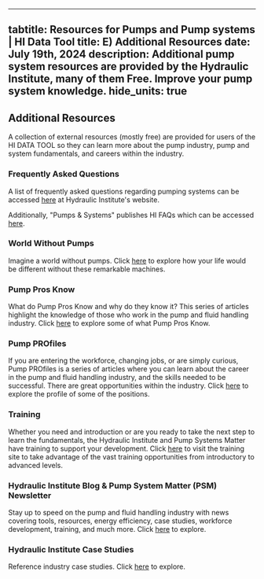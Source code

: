 -----
tabtitle: Resources for Pumps and Pump systems | HI Data Tool 
title: E) Additional Resources
date:  July 19th, 2024
description: Additional pump system resources are provided by the Hydraulic Institute, many of them Free. Improve your pump system knowledge.
hide_units: true
-----

## Additional Resources

A collection of external resources (mostly free) are provided for users of the HI DATA TOOL so they can learn more about the pump industry, pump and system fundamentals, and careers within the industry.

### Frequently Asked Questions

A list of frequently asked questions regarding pumping systems can be accessed <a href="https://www.pumps.org/resources/pump-faqs/" target="_blank">here</a> at Hydraulic Institute's website.

Additionally, "Pumps & Systems" publishes HI FAQs which can be accessed <a href="https://www.pumpsandsystems.com/hi-pump-faqs" target="_blank">here</a>.

### World Without Pumps

Imagine a world without pumps. Click <a href="https://www.pumps.org/a-world-without-pumps/" target="_blank">here</a> to explore how your life would be different without these remarkable machines. 

### Pump Pros Know 

What do Pump Pros Know and why do they know it? This series of articles highlight the knowledge of those who work in the pump and fluid handling industry. Click <a href="https://www.pumps.org/pump-pros-know/" target="_blank">here</a> to explore some of what Pump Pros Know.  

### Pump PROfiles 

If you are entering the workforce, changing jobs, or are simply curious, Pump PROfiles is a series of articles where you can learn about the career in the pump and fluid handling industry, and the skills needed to be successful. There are great opportunities within the industry. Click <a href="https://www.pumps.org/pump-profiles/" target="_blank">here</a> to explore the profile of some of the positions.   

### Training

Whether you need and introduction or are you ready to take the next step to learn the fundamentals, the Hydraulic Institute and Pump Systems Matter have training to support your development. Click <a href="https://training.pumps.org/" target="_blank">here</a> to visit the training  site to take advantage of the vast training opportunities from introductory to advanced levels.  

### Hydraulic Institute Blog & Pump System Matter (PSM) Newsletter

Stay up to speed on the pump and fluid handling industry with news covering tools, resources, energy efficiency, case studies, workforce development, training, and much more. Click <a href="https://www.pumps.org/resources/blog/" target="_blank">here</a> to explore.  

### Hydraulic Institute Case Studies

Reference industry case studies. Click <a href=" https://www.pumps.org/category/blogs/case-studies/" target="_blank">here</a> to explore.